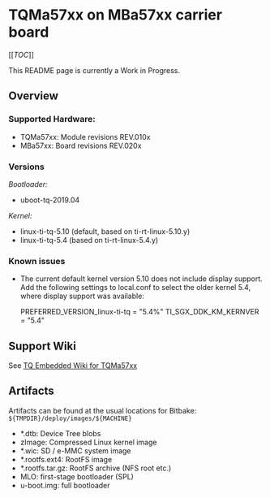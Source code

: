 # TQMa57xx on MBa57xx carrier board

[[_TOC_]]

This README page is currently a Work in Progress.

## Overview

### Supported Hardware:

* TQMa57xx: Module revisions REV.010x
* MBa57xx: Board revisions REV.020x

### Versions

_Bootloader:_

* uboot-tq-2019.04

_Kernel:_

* linux-ti-tq-5.10 (default, based on ti-rt-linux-5.10.y)
* linux-ti-tq-5.4 (based on ti-rt-linux-5.4.y)

### Known issues

* The current default kernel version 5.10 does not include display support. Add
  the following settings to local.conf to select the older kernel 5.4, where
  display support was available:

    PREFERRED_VERSION_linux-ti-tq = "5.4%"
    TI_SGX_DDK_KM_KERNVER = "5.4"


## Support Wiki

See [TQ Embedded Wiki for TQMa57xx](https://support.tq-group.com/en/arm/tqma57xx)

## Artifacts

Artifacts can be found at the usual locations for Bitbake:
`${TMPDIR}/deploy/images/${MACHINE}`

* \*.dtb: Device Tree blobs
* zImage: Compressed Linux kernel image
* \*.wic: SD / e-MMC system image
* \*.rootfs.ext4: RootFS image
* \*.rootfs.tar.gz: RootFS archive (NFS root etc.)
* MLO: first-stage bootloader (SPL)
* u-boot.img: full bootloader
